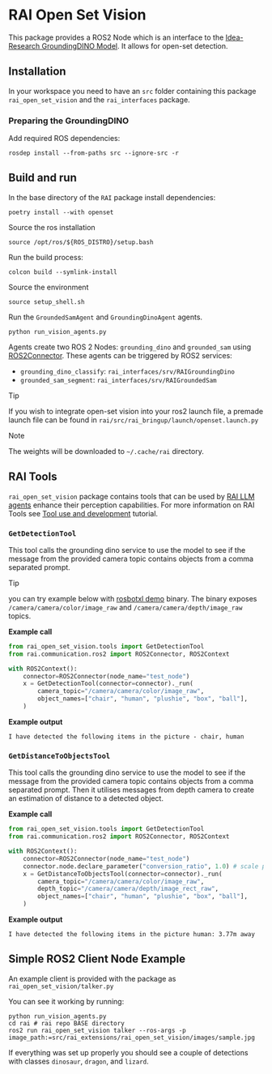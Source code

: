 <!--- --8<-- [start:sec1] -->

# RAI Open Set Vision

This package provides a ROS2 Node which is an interface to the [Idea-Research GroundingDINO Model](https://github.com/IDEA-Research/GroundingDINO).
It allows for open-set detection.

## Installation

In your workspace you need to have an `src` folder containing this package `rai_open_set_vision` and the `rai_interfaces` package.

### Preparing the GroundingDINO

Add required ROS dependencies:

```
rosdep install --from-paths src --ignore-src -r
```

## Build and run

In the base directory of the `RAI` package install dependencies:

```
poetry install --with openset
```

Source the ros installation

```
source /opt/ros/${ROS_DISTRO}/setup.bash
```

Run the build process:

```
colcon build --symlink-install
```

Source the environment

```
source setup_shell.sh
```

Run the `GroundedSamAgent` and `GroundingDinoAgent` agents.

```
python run_vision_agents.py
```

<!--- --8<-- [end:sec1] -->

Agents create two ROS 2 Nodes: `grounding_dino` and `grounded_sam` using [ROS2Connector](../../../docs/API_documentation/connectors/ROS_2_Connectors.md).
These agents can be triggered by ROS2 services:

-   `grounding_dino_classify`: `rai_interfaces/srv/RAIGroundingDino`
-   `grounded_sam_segment`: `rai_interfaces/srv/RAIGroundedSam`

> [!TIP]
>
> If you wish to integrate open-set vision into your ros2 launch file, a premade launch
> file can be found in `rai/src/rai_bringup/launch/openset.launch.py`

> [!NOTE]
> The weights will be downloaded to `~/.cache/rai` directory.

## RAI Tools

`rai_open_set_vision` package contains tools that can be used by [RAI LLM agents](../../../docs/tutorials/walkthrough.md)
enhance their perception capabilities. For more information on RAI Tools see
[Tool use and development](../../../docs/tutorials/tools.md) tutorial.

<!--- --8<-- [start:sec3] -->

### `GetDetectionTool`

This tool calls the grounding dino service to use the model to see if the message from the provided camera topic contains objects from a comma separated prompt.

<!--- --8<-- [end:sec3] -->

> [!TIP]
>
> you can try example below with [rosbotxl demo](../demos/rosbot_xl.md) binary.
> The binary exposes `/camera/camera/color/image_raw` and `/camera/camera/depth/image_raw` topics.

<!--- --8<-- [start:sec4] -->

**Example call**

```python
from rai_open_set_vision.tools import GetDetectionTool
from rai.communication.ros2 import ROS2Connector, ROS2Context

with ROS2Context():
    connector=ROS2Connector(node_name="test_node")
    x = GetDetectionTool(connector=connector)._run(
        camera_topic="/camera/camera/color/image_raw",
        object_names=["chair", "human", "plushie", "box", "ball"],
    )
```

**Example output**

```
I have detected the following items in the picture - chair, human
```

### `GetDistanceToObjectsTool`

This tool calls the grounding dino service to use the model to see if the message from the provided camera topic contains objects from a comma separated prompt. Then it utilises messages from depth camera to create an estimation of distance to a detected object.

**Example call**

```python
from rai_open_set_vision.tools import GetDetectionTool
from rai.communication.ros2 import ROS2Connector, ROS2Context

with ROS2Context():
    connector=ROS2Connector(node_name="test_node")
    connector.node.declare_parameter("conversion_ratio", 1.0) # scale parameter for the depth map
    x = GetDistanceToObjectsTool(connector=connector)._run(
        camera_topic="/camera/camera/color/image_raw",
        depth_topic="/camera/camera/depth/image_rect_raw",
        object_names=["chair", "human", "plushie", "box", "ball"],
    )

```

**Example output**

```
I have detected the following items in the picture human: 3.77m away
```

## Simple ROS2 Client Node Example

An example client is provided with the package as `rai_open_set_vision/talker.py`

You can see it working by running:

```
python run_vision_agents.py
cd rai # rai repo BASE directory
ros2 run rai_open_set_vision talker --ros-args -p image_path:=src/rai_extensions/rai_open_set_vision/images/sample.jpg
```

If everything was set up properly you should see a couple of detections with classes `dinosaur`, `dragon`, and `lizard`.

<!--- --8<-- [end:sec4] -->
